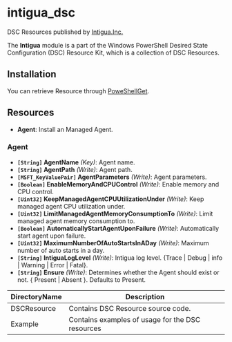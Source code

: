 # intigua_dsc

DSC Resources published  by [Intigua.Inc.](http://www.intigua.com)

The **Intigua** module is a part of the Windows PowerShell Desired State Configuration (DSC) Resource Kit, which is a collection of DSC Resources.

## Installation

You can retrieve Resource through [PoweShellGet](https://www.powershellgallery.com/packages/GraniResource).

## Resources

- **Agent**: Install an Managed Agent.

### Agent
- **`[String]` AgentName** _(Key)_: Agent name.
- **`[String]` AgentPath** _(Write)_: Agent path.
- **`[MSFT_KeyValuePair]` AgentParameters** _(Write)_: Agent parameters.
- **`[Boolean]` EnableMemoryAndCPUControl** _(Write)_: Enable memory and CPU control.
- **`[Uint32]` KeepManagedAgentCPUUtilizationUnder** _(Write)_: Keep managed agent CPU utilization under.
- **`[Uint32]` LimitManagedAgentMemoryConsumptionTo** _(Write)_: Limit managed agent memory consumption to.
- **`[Boolean]` AutomaticallyStartAgentUponFailure** _(Write)_: Automatically start agent upon failure.
- **`[Uint32]` MaximumNumberOfAutoStartsInADay** _(Write)_: Maximum number of auto starts in a day.
- **`[String]` IntiguaLogLevel** _(Write)_: Intigua log level. {Trace | Debug | info | Warning | Error | Fatal}.
- **`[String]` Ensure** _(Write)_: Determines whether the Agent should exist or not. { Present | Absent }. Defaults to Present.


DirectoryName | Description
----|----
DSCResource | Contains DSC Resource source code.
Example | Contains examples of usage for the DSC resources
